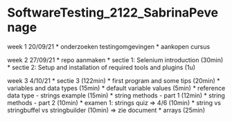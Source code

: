 # SoftwareTesting_2122_SabrinaPevenage

week 1
20/09/21
    * onderzoeken testingomgevingen 
    * aankopen cursus 

week 2
27/09/21
    * repo aanmaken
    * sectie 1: Selenium introduction (30min)
    * sectie 2: Setup and installation of required tools and plugins (1u)

week 3
4/10/21
    * sectie 3 (122min)
        * first program and some tips (20min)
        * variables and data types (15min)
        * default variable values (5min)
        * reference data type - strings example (15min)
        * string methods - part 1 (12min)
        * string methods - part 2 (10min)
        * examen 1: strings quiz => 4/6 (10min)
        * string vs stringbuffel vs stringbuilder (10min) => zie document
        * arrays (25min)
